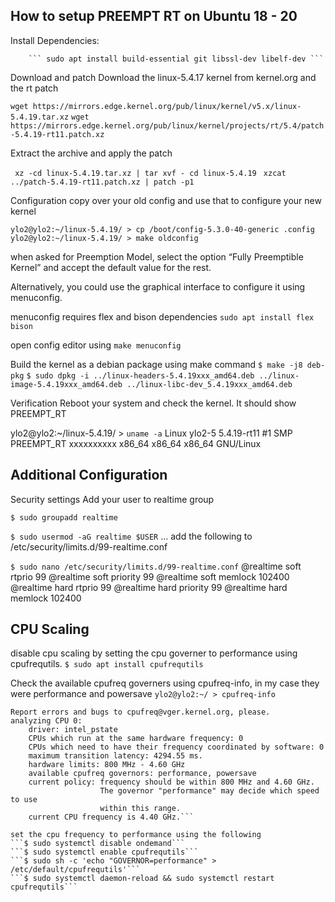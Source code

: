 ## How to setup PREEMPT RT on Ubuntu 18 - 20

Install Dependencies:

        ``` sudo apt install build-essential git libssl-dev libelf-dev ``` 
    
Download and patch
Download the linux-5.4.17 kernel from kernel.org and the rt patch

``` wget https://mirrors.edge.kernel.org/pub/linux/kernel/v5.x/linux-5.4.19.tar.xz ```
```wget https://mirrors.edge.kernel.org/pub/linux/kernel/projects/rt/5.4/patch-5.4.19-rt11.patch.xz``` 

Extract the archive and apply the patch

``` xz -cd linux-5.4.19.tar.xz | tar xvf - cd linux-5.4.19```
``` xzcat ../patch-5.4.19-rt11.patch.xz | patch -p1``` 

Configuration
copy over your old config and use that to configure your new kernel

``ylo2@ylo2:~/linux-5.4.19/ > cp /boot/config-5.3.0-40-generic .config
ylo2@ylo2:~/linux-5.4.19/ > make oldconfig``

when asked for Preemption Model, select the option “Fully Preemptible Kernel” and accept the default value for the rest.

Alternatively, you could use the graphical interface to configure it using menuconfig.

menuconfig requires flex and bison dependencies
```sudo apt install flex bison```

open config editor using
```make menuconfig```

Build the kernel as a debian package using make command
```$ make -j8 deb-pkg```
```$ sudo dpkg -i ../linux-headers-5.4.19xxx_amd64.deb ../linux-image-5.4.19xxx_amd64.deb ../linux-libc-dev_5.4.19xxx_amd64.deb```

Verification
Reboot your system and check the kernel. It should show PREEMPT_RT

ylo2@ylo2:~/linux-5.4.19/ > ```uname -a```
Linux ylo2-5 5.4.19-rt11 #1 SMP PREEMPT_RT xxxxxxxxxx x86_64 x86_64 x86_64 GNU/Linux


## Additional Configuration
Security settings
Add your user to realtime group

```$ sudo groupadd realtime```

```$ sudo usermod -aG realtime $USER```
...
add the following to /etc/security/limits.d/99-realtime.conf

```$ sudo nano /etc/security/limits.d/99-realtime.conf```
@realtime soft rtprio 99
@realtime soft priority 99
@realtime soft memlock 102400
@realtime hard rtprio 99
@realtime hard priority 99
@realtime hard memlock 102400

## CPU Scaling

disable cpu scaling by setting the cpu governer to performance using cpufrequtils.
```$ sudo apt install cpufrequtils```

Check the available cpufreq governers using cpufreq-info, in my case they were performance and powersave
```ylo2@ylo2:~/ > cpufreq-info```

```cpufrequtils 008: cpufreq-info (C) Dominik Brodowski 2004-2009
Report errors and bugs to cpufreq@vger.kernel.org, please.
analyzing CPU 0:
    driver: intel_pstate
    CPUs which run at the same hardware frequency: 0
    CPUs which need to have their frequency coordinated by software: 0
    maximum transition latency: 4294.55 ms.
    hardware limits: 800 MHz - 4.60 GHz
    available cpufreq governors: performance, powersave
    current policy: frequency should be within 800 MHz and 4.60 GHz.
                    The governor "performance" may decide which speed to use
                    within this range.
    current CPU frequency is 4.40 GHz.```
    
set the cpu frequency to performance using the following
```$ sudo systemctl disable ondemand```
```$ sudo systemctl enable cpufrequtils```
```$ sudo sh -c 'echo "GOVERNOR=performance" > /etc/default/cpufrequtils'```
```$ sudo systemctl daemon-reload && sudo systemctl restart cpufrequtils```
